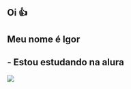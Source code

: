 ## Oi 👍
## Meu nome é Igor

## - Estou estudando na alura
![](https://media.tenor.com/n8GgPklh4o0AAAAM/neymar.gif)
